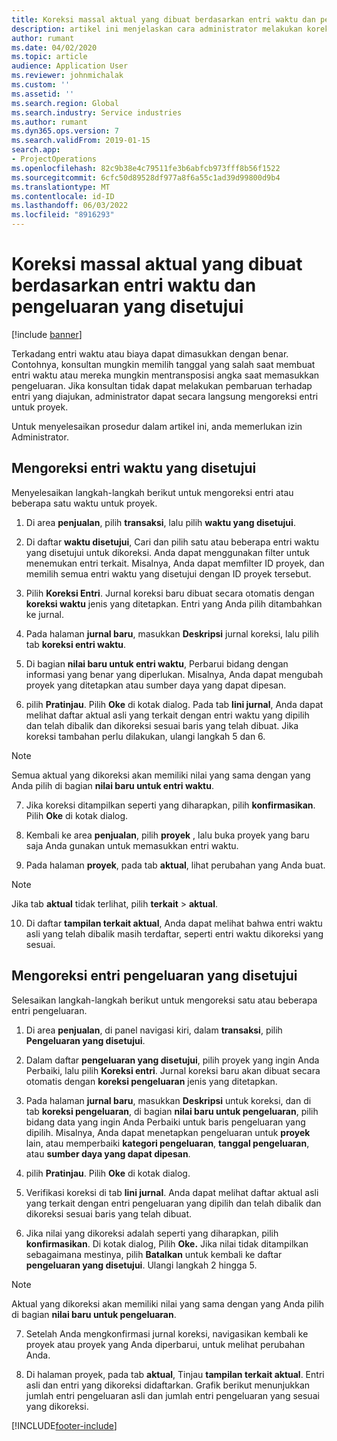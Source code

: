 ```yaml
---
title: Koreksi massal aktual yang dibuat berdasarkan entri waktu dan pengeluaran yang disetujui
description: artikel ini menjelaskan cara administrator melakukan koreksi tunggal atau massal terhadap entri waktu atau pengeluaran yang disetujui sebelumnya jika penagihan tidak selesai.
author: rumant
ms.date: 04/02/2020
ms.topic: article
audience: Application User
ms.reviewer: johnmichalak
ms.custom: ''
ms.assetid: ''
ms.search.region: Global
ms.search.industry: Service industries
ms.author: rumant
ms.dyn365.ops.version: 7
ms.search.validFrom: 2019-01-15
search.app:
- ProjectOperations
ms.openlocfilehash: 82c9b38e4c79511fe3b6abfcb973fff8b56f1522
ms.sourcegitcommit: 6cfc50d89528df977a8f6a55c1ad39d99800d9b4
ms.translationtype: MT
ms.contentlocale: id-ID
ms.lasthandoff: 06/03/2022
ms.locfileid: "8916293"
---
```

# <a name="bulk-corrections-of-actuals-created-by-approved-time-and-expense-entries"></a>Koreksi massal aktual yang dibuat berdasarkan entri waktu dan pengeluaran yang disetujui

[!include [banner](../includes/psa-now-project-operations.md)]

Terkadang entri waktu atau biaya dapat dimasukkan dengan benar. Contohnya, konsultan mungkin memilih tanggal yang salah saat membuat entri waktu atau mereka mungkin mentransposisi angka saat memasukkan pengeluaran. Jika konsultan tidak dapat melakukan pembaruan terhadap entri yang diajukan, administrator dapat secara langsung mengoreksi entri untuk proyek.

Untuk menyelesaikan prosedur dalam artikel ini, anda memerlukan izin Administrator.

## <a name="correct-approved-time-entries"></a>Mengoreksi entri waktu yang disetujui     

Menyelesaikan langkah-langkah berikut untuk mengoreksi entri atau beberapa satu waktu untuk proyek.

1. Di area **penjualan**, pilih **transaksi**, lalu pilih **waktu yang disetujui**. 

2. Di daftar **waktu disetujui**, Cari dan pilih satu atau beberapa entri waktu yang disetujui untuk dikoreksi. Anda dapat menggunakan filter untuk menemukan entri terkait. Misalnya, Anda dapat memfilter ID proyek, dan memilih semua entri waktu yang disetujui dengan ID proyek tersebut.

3. Pilih **Koreksi Entri**. Jurnal koreksi baru dibuat secara otomatis dengan **koreksi waktu** jenis yang ditetapkan. Entri yang Anda pilih ditambahkan ke jurnal. 

4. Pada halaman **jurnal baru**, masukkan **Deskripsi** jurnal koreksi, lalu pilih tab **koreksi entri waktu**.  
5. Di bagian **nilai baru untuk entri waktu**, Perbarui bidang dengan informasi yang benar yang diperlukan. Misalnya, Anda dapat mengubah proyek yang ditetapkan atau sumber daya yang dapat dipesan.

6. pilih **Pratinjau**. Pilih **Oke** di kotak dialog. Pada tab **lini jurnal**, Anda dapat melihat daftar aktual asli yang terkait dengan entri waktu yang dipilih dan telah dibalik dan dikoreksi sesuai baris yang telah dibuat. Jika koreksi tambahan perlu dilakukan, ulangi langkah 5 dan 6. 

> [!NOTE]
> Semua aktual yang dikoreksi akan memiliki nilai yang sama dengan yang Anda pilih di bagian **nilai baru untuk entri waktu**.

7. Jika koreksi ditampilkan seperti yang diharapkan, pilih **konfirmasikan**. Pilih **Oke** di kotak dialog.

8. Kembali ke area **penjualan**, pilih **proyek** , lalu buka proyek yang baru saja Anda gunakan untuk memasukkan entri waktu. 

9. Pada halaman **proyek**, pada tab **aktual**, lihat perubahan yang Anda buat. 

> [!NOTE]
> Jika tab **aktual** tidak terlihat, pilih **terkait** > **aktual**.  

10. Di daftar **tampilan terkait aktual**, Anda dapat melihat bahwa entri waktu asli yang telah dibalik masih terdaftar, seperti entri waktu dikoreksi yang sesuai. 


## <a name="correct-approved-expense-entries"></a>Mengoreksi entri pengeluaran yang disetujui

Selesaikan langkah-langkah berikut untuk mengoreksi satu atau beberapa entri pengeluaran. 

1. Di area **penjualan**, di panel navigasi kiri, dalam **transaksi**, pilih **Pengeluaran yang disetujui**.

2. Dalam daftar **pengeluaran yang disetujui**, pilih proyek yang ingin Anda Perbaiki, lalu pilih **Koreksi entri**. Jurnal koreksi baru akan dibuat secara otomatis dengan **koreksi pengeluaran** jenis yang ditetapkan. 

3. Pada halaman **jurnal baru**, masukkan **Deskripsi** untuk koreksi, dan di tab **koreksi pengeluaran**, di bagian **nilai baru untuk pengeluaran**, pilih bidang data yang ingin Anda Perbaiki untuk baris pengeluaran yang dipilih. Misalnya, Anda dapat menetapkan pengeluaran untuk **proyek** lain, atau memperbaiki **kategori pengeluaran**, **tanggal pengeluaran**, atau **sumber daya yang dapat dipesan**.

4. pilih **Pratinjau**. Pilih **Oke** di kotak dialog. 

5. Verifikasi koreksi di tab **lini jurnal**. Anda dapat melihat daftar aktual asli yang terkait dengan entri pengeluaran yang dipilih dan telah dibalik dan dikoreksi sesuai baris yang telah dibuat.

6. Jika nilai yang dikoreksi adalah seperti yang diharapkan, pilih **konfirmasikan**. Di kotak dialog, Pilih **Oke.** Jika nilai tidak ditampilkan sebagaimana mestinya, pilih **Batalkan** untuk kembali ke daftar **pengeluaran yang disetujui**. Ulangi langkah 2 hingga 5. 

> [!NOTE]
> Aktual yang dikoreksi akan memiliki nilai yang sama dengan yang Anda pilih di bagian **nilai baru untuk pengeluaran**.

7. Setelah Anda mengkonfirmasi jurnal koreksi, navigasikan kembali ke proyek atau proyek yang Anda diperbarui, untuk melihat perubahan Anda.  

8. Di halaman proyek, pada tab **aktual**, Tinjau **tampilan terkait aktual**. Entri asli dan entri yang dikoreksi didaftarkan. Grafik berikut menunjukkan jumlah entri pengeluaran asli dan jumlah entri pengeluaran yang sesuai yang dikoreksi. 


[!INCLUDE[footer-include](../includes/footer-banner.md)]
